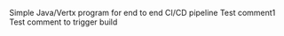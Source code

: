 Simple Java/Vertx program for end to end CI/CD pipeline
Test comment1
Test comment to trigger build

